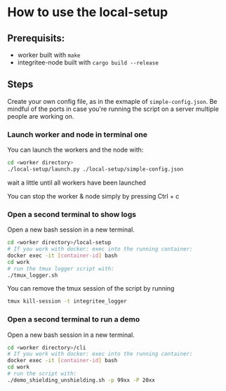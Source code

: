 #  How to use the local-setup

## Prerequisits:
- worker built with `make`
- integritee-node built with `cargo build --release`

## Steps
Create your own config file, as in the exmaple of `simple-config.json`. Be mindful of the ports in case you're running the script on a server multiple people are working on.

### Launch worker and node in terminal one
You can launch the workers and the node with:
```bash
cd <worker directory>
./local-setup/launch.py ./local-setup/simple-config.json
```
wait a little until all workers have been launched

You can stop the worker & node simply by pressing Ctrl + c

### Open a second terminal to show logs
Open a new bash session in a new terminal.
```bash
cd <worker directory>/local-setup
# If you work with docker: exec into the running container:
docker exec -it [container-id] bash
cd work
# run the tmux logger script with:
./tmux_logger.sh
```

You can remove the tmux session of the script by running
```bash
tmux kill-session -t integritee_logger
```

### Open a second terminal to run a demo
Open a new bash session in a new terminal.
```bash
cd <worker directory>/cli
# If you work with docker: exec into the running container:
docker exec -it [container-id] bash
cd work
# run the script with:
./demo_shielding_unshielding.sh -p 99xx -P 20xx
```
